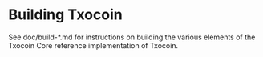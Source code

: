 Building Txocoin
================

See doc/build-*.md for instructions on building the various
elements of the Txocoin Core reference implementation of Txocoin.
